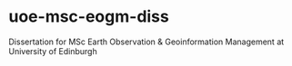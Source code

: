 # uoe-msc-eogm-diss
Dissertation for MSc Earth Observation &amp; Geoinformation Management at University of Edinburgh
